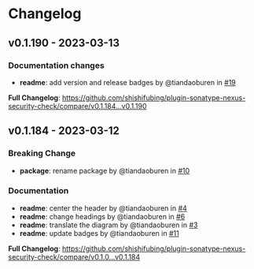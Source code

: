 # Changelog

## v0.1.190 - 2023-03-13

<!-- Automatically generated in https://github.com/shishifubing/plugin-sonatype-nexus-security-check/actions/runs/4410449631 -->
### Documentation changes

- **readme**: add version and release badges by @tiandaoburen in [#19](https://github.com/shishifubing/plugin-sonatype-nexus-security-check/pull/19)

**Full Changelog**: https://github.com/shishifubing/plugin-sonatype-nexus-security-check/compare/v0.1.184...v0.1.190

## v0.1.184 - 2023-03-12

### Breaking Change

- **package**: rename package by @tiandaoburen in [#10](https://github.com/shishifubing/plugin-sonatype-nexus-security-check/pull/10)

### Documentation

- **readme**: center the header by @tiandaoburen in [#4](https://github.com/shishifubing/plugin-sonatype-nexus-security-check/pull/4)
- **readme**: change headings by @tiandaoburen in [#6](https://github.com/shishifubing/plugin-sonatype-nexus-security-check/pull/6)
- **readme**: translate the diagram by @tiandaoburen in [#3](https://github.com/shishifubing/plugin-sonatype-nexus-security-check/pull/3)
- **readme**: update badges by @tiandaoburen in [#11](https://github.com/shishifubing/plugin-sonatype-nexus-security-check/pull/11)

**Full Changelog**: https://github.com/shishifubing/plugin-sonatype-nexus-security-check/compare/v0.1.0...v0.1.184
